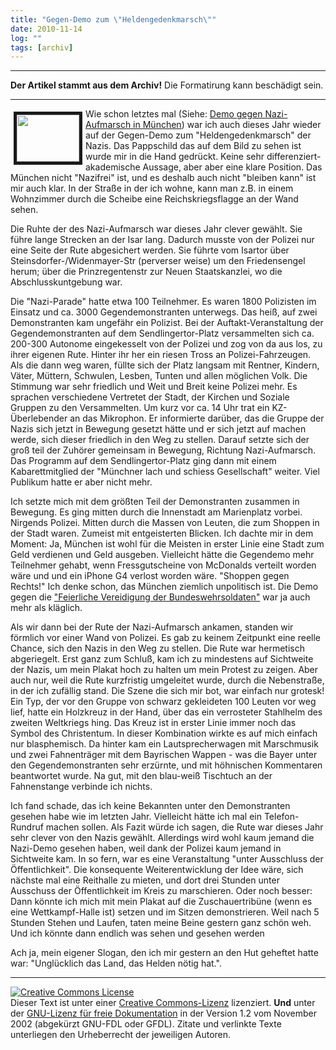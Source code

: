 ```yaml
---
title: "Gegen-Demo zum \"Heldengedenkmarsch\""
date: 2010-11-14
log: ""
tags: [archiv]
---
```

<hr><b>Der Artikel stammt aus dem Archiv!</b> Die Formatirung kann beschädigt sein.<hr>
<p><a href="http://www.the-independent-friend.de/?q=system/files/demo_2010_11_13.JPG" style=""><img align="left" width="100" vspace="5" hspace="5" height="75" border="5" alt="" src="http://www.the-independent-friend.de/?q=system/files/demo_2010_11_13.JPG " /></a>Wie schon letztes mal (Siehe: <a href="http://www.the-independent-friend.de/?q=node/556">Demo gegen Nazi-Aufmarsch in M&uuml;nchen</a>) war ich auch dieses Jahr wieder auf der Gegen-Demo zum &quot;Heldengedenkmarsch&quot; der Nazis. Das Pappschild das auf dem Bild zu sehen ist wurde mir in die Hand gedr&uuml;ckt. Keine sehr differenziert-akademische Aussage, aber aber eine klare Position. Das M&uuml;nchen nicht &quot;Nazifrei&quot; ist, und es deshalb auch nicht &quot;bleiben kann&quot; ist mir auch klar. In der Stra&szlig;e in der ich wohne, kann man z.B. in einem Wohnzimmer durch die Scheibe eine Reichskriegsflagge an der Wand sehen.</p>
<!--break-->
<p>Die Ruhte der des Nazi-Aufmarsch war dieses Jahr clever gew&auml;hlt. Sie f&uuml;hre lange Strecken an der Isar lang. Dadurch musste von der Polizei nur eine Seite der Rute abgesichert werden. Sie f&uuml;hrte vom Isartor &uuml;ber Steinsdorfer-/Widenmayer-Str (perverser weise) um den Friedensengel herum; &uuml;ber die Prinzregentenstr zur Neuen Staatskanzlei, wo die Abschlusskuntgebung war.</p>
<p>Die &quot;Nazi-Parade&quot; hatte etwa 100 Teilnehmer. Es waren 1800 Polizisten im Einsatz und ca. 3000 Gegendemonstranten unterwegs. Das hei&szlig;, auf zwei Demonstranten kam ungef&auml;hr ein Polizist. Bei der Auftakt-Veranstaltung der Gegendemonstranten auf dem Sendlingertor-Platz versammelten sich ca. 200-300 Autonome eingekesselt von der Polizei und zog von da aus los, zu ihrer eigenen Rute. Hinter ihr her ein riesen Tross an Polizei-Fahrzeugen. Als die dann weg waren, f&uuml;llte sich der Platz langsam mit Rentner, Kindern, V&auml;ter, M&uuml;ttern, Schwulen, Lesben, Tunten und allen m&ouml;glichen Volk. Die Stimmung war sehr friedlich und Weit und Breit keine Polizei mehr. Es sprachen verschiedene Vertretet der Stadt, der Kirchen und Soziale Gruppen zu den Versammelten. Um kurz vor ca. 14 Uhr trat ein KZ-&Uuml;berlebender an das Mikrophon. Er informierte dar&uuml;ber, das die Gruppe der Nazis sich jetzt in Bewegung gesetzt h&auml;tte und er sich jetzt auf machen werde, sich dieser friedlich in den Weg zu stellen. Darauf setzte sich der gro&szlig; teil der Zuh&ouml;rer gemeinsam in Bewegung, Richtung Nazi-Aufmarsch. Das Programm auf dem Sendlingertor-Platz ging dann mit einem Kabarettmitglied der &quot;M&uuml;nchner lach und schiess Gesellschaft&quot; weiter. Viel Publikum hatte er aber nicht mehr.</p>
<p>Ich setzte mich mit dem gr&ouml;&szlig;ten Teil der Demonstranten zusammen in Bewegung. Es ging mitten durch die Innenstadt am Marienplatz vorbei. Nirgends Polizei. Mitten durch die Massen von Leuten, die zum Shoppen in der Stadt waren. Zumeist mit entgeisterten Blicken. Ich dachte mir in dem Moment: Ja, M&uuml;nchen ist wohl f&uuml;r die Meisten in erster Linie eine Stadt zum Geld verdienen und Geld ausgeben. Vielleicht h&auml;tte die Gegendemo mehr Teilnehmer gehabt, wenn Fressgutscheine von McDonalds verteilt worden w&auml;re und und ein iPhone G4 verlost worden w&auml;re. &quot;Shoppen gegen Rechts!&quot; Ich denke schon, das M&uuml;nchen ziemlich unpolitisch ist. Die Demo gegen die <a href="http://www.the-independent-friend.de/?q=node/241">&quot;Feierliche Vereidigung der Bundeswehrsoldaten&quot;</a> war ja auch mehr als kl&auml;glich.</p>
<p>Als wir dann bei der Rute der Nazi-Aufmarsch ankamen, standen wir f&ouml;rmlich vor einer Wand von Polizei. Es gab zu keinem Zeitpunkt eine reelle Chance, sich den Nazis in den Weg zu stellen. Die Rute war hermetisch abgeriegelt. Erst ganz zum Schlu&szlig;, kam ich zu mindestens auf Sichtweite der Nazis, um mein Plakat hoch zu halten um mein Protest zu zeigen. Aber auch nur, weil die Rute kurzfristig umgeleitet wurde, durch die Nebenstra&szlig;e, in der ich zuf&auml;llig stand. Die Szene die sich mir bot, war einfach nur grotesk! Ein Typ, der vor den Gruppe von schwarz gekleideten 100 Leuten vor weg lief, hatte ein Holzkreuz in der Hand, &uuml;ber das ein verrosteter Stahlhelm des zweiten Weltkriegs hing. Das Kreuz ist in erster Linie immer noch das Symbol des Christentum. In dieser Kombination wirkte es auf mich einfach nur blasphemisch. Da hinter kam ein Lautsprecherwagen mit Marschmusik und zwei Fahnentr&auml;ger mit dem Bayrischen Wappen - was die Bayer unter den Gegendemonstranten sehr erz&uuml;rnte, und mit h&ouml;hnischen Kommentaren beantwortet wurde. Na gut, mit den blau-wei&szlig; Tischtuch an der Fahnenstange verbinde ich nichts.</p>
<p>Ich fand schade, das ich keine Bekannten unter den Demonstranten gesehen habe wie im letzten Jahr. Vielleicht h&auml;tte ich mal ein Telefon-Rundruf machen sollen. Als Fazit w&uuml;rde ich sagen, die Rute war dieses Jahr sehr clever von den Nazis gew&auml;hlt. Allerdings wird wohl kaum jemand die Nazi-Demo gesehen haben, weil dank der Polizei kaum jemand in Sichtweite kam. In so fern, war es eine Veranstaltung &quot;unter Ausschluss der &Ouml;ffentlichkeit&quot;. Die konsequente Weiterentwicklung der Idee w&auml;re, sich n&auml;chste mal eine Reithalle zu mieten, und dort drei Stunden unter Ausschuss der &Ouml;ffentlichkeit im Kreis zu marschieren. Oder noch besser: Dann k&ouml;nnte ich mich mit mein Plakat auf die Zuschauertrib&uuml;ne (wenn es eine Wettkampf-Halle ist) setzen und im Sitzen demonstrieren. Weil nach 5 Stunden Stehen und Laufen, taten meine Beine gestern ganz sch&ouml;n weh. Und ich k&ouml;nnte dann endlich was sehen und gesehen werden</p>
<p>Ach ja, mein eigener Slogan, den ich mir gestern an den Hut geheftet hatte war: &quot;Ungl&uuml;cklich das Land, das Helden n&ouml;tig hat.&quot;.</p>
<hr />
<p><a href="http://creativecommons.org/licenses/by-sa/3.0/de/" rel="license"><img src="http://i.creativecommons.org/l/by-sa/3.0/de/88x31.png" style="border-width: 0pt;" alt="Creative Commons License" /></a> <br />
Dieser <span rel="dc:type" href="http://purl.org/dc/dcmitype/Text" xmlns:dc="http://purl.org/dc/elements/1.1/">Text</span> ist unter einer <a href="http://creativecommons.org/licenses/by-sa/3.0/de/" rel="license">Creative Commons-Lizenz</a> lizenziert. <b>Und</b> unter der <a href="http://de.wikipedia.org/wiki/GFDL">GNU-Lizenz f&uuml;r freie Dokumentation</a> in der Version 1.2 vom November 2002 (abgek&uuml;rzt GNU-FDL oder GFDL). Zitate und verlinkte Texte unterliegen den Urheberrecht der jeweiligen Autoren.</p>
